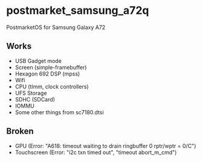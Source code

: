 # postmarket_samsung_a72q
PostmarketOS for Samsung Galaxy A72

## Works
- USB Gadget mode
- Screen (simple-framebuffer)
- Hexagon 692 DSP (mpss)
- Wifi
- CPU (tlmm, clock controllers)
- UFS Storage
- SDHC (SDCard)
- IOMMU
- Some other things from sc7180.dtsi
## Broken
- GPU (Error: "A618: timeout waiting to drain ringbuffer 0 rptr/wptr = 0/C")
- Touchscreen (Error: "i2c txn timed out", "timeout abort_m_cmd")
